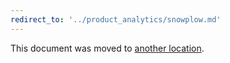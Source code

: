 ```yaml
---
redirect_to: '../product_analytics/snowplow.md'
---
```


This document was moved to [another location](../product_analytics/snowplow.md).

<!-- This redirect file can be deleted after February 1, 2021. -->
<!-- Before deletion, see: https://docs.gitlab.com/ee/development/documentation/#move-or-rename-a-page -->
